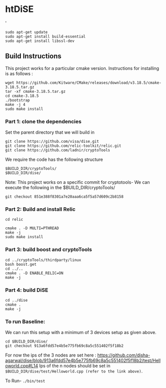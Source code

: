 # htDiSE
'
```
sudo apt-get update
sudo apt-get install build-essential
sudo apt-get install libssl-dev
```

## Build Instructions
This project works for a particular cmake version. Instructions for installing is as follows :

```
wget https://github.com/Kitware/CMake/releases/download/v3.18.5/cmake-3.18.5.tar.gz
tar -xf cmake-3.18.5.tar.gz
cd cmake-3.18.5
./bootstrap
make -j 4
sudo make install 
```

### Part 1: clone the dependencies               
Set the parent directory that we will build in
```
git clone https://github.com/visa/dise.git
git clone https://github.com/relic-toolkit/relic.git
git clone https://github.com/ladnir/cryptoTools
```

We require the code has the following structure 
```
$BUILD_DIR/cryptoTools/
$BUILD_DIR/dise/
```

Note: This project works on a specific commit for cryptotools-
We can execute the following in the $BUILD_DIR/cryptoTools/ 

```
git checkout 851e388f8301a7e20aaa6ca5f5a57d609c2b8158
```

### Part 2: Build and install Relic              

```
cd relic

cmake . -D MULTI=PTHREAD
make -j
sudo make install
```


### Part 3: build boost and cryptoTools          
```
cd ../cryptoTools/thirdparty/linux
bash boost.get
cd ../..
cmake . -D ENABLE_RELIC=ON 
make -j
```


### Part 4: build DiSE                           
```
cd ../dise
cmake .
make -j
```


### To run Baseline:
We can run this setup with a minimum of 3 devices setup as given above. 
```
cd $BUILD_DIR/dise/
git checkout 913a6fdd57e4b5e775fb69c8a5c551402f5f18b2
```

For now the ips of the 3 nodes are set here : https://github.com/disha-agarwal/dise/blob/913a6fdd57e4b5e775fb69c8a5c551402f5f18b2/test/Helloworld.cpp#L14 
Ips of the n nodes should be set in  
```$BUILD_DIR/dise/test/Helloworld.cpp (refer to the link above)```.
 
To Run- `./bin/test`

